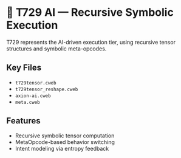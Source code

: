 # 🧠 T729 AI — Recursive Symbolic Execution

T729 represents the AI-driven execution tier, using recursive tensor structures and symbolic meta-opcodes.

## Key Files
- `t729tensor.cweb`
- `t729tensor_reshape.cweb`
- `axion-ai.cweb`
- `meta.cweb`

## Features
- Recursive symbolic tensor computation
- MetaOpcode-based behavior switching
- Intent modeling via entropy feedback
